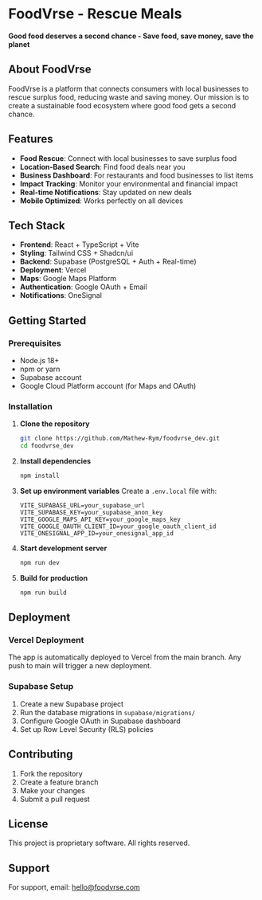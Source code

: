 # FoodVrse - Rescue Meals

**Good food deserves a second chance - Save food, save money, save the planet**

## About FoodVrse

FoodVrse is a platform that connects consumers with local businesses to rescue surplus food, reducing waste and saving money. Our mission is to create a sustainable food ecosystem where good food gets a second chance.

## Features

- **Food Rescue**: Connect with local businesses to save surplus food
- **Location-Based Search**: Find food deals near you
- **Business Dashboard**: For restaurants and food businesses to list items
- **Impact Tracking**: Monitor your environmental and financial impact
- **Real-time Notifications**: Stay updated on new deals
- **Mobile Optimized**: Works perfectly on all devices

## Tech Stack

- **Frontend**: React + TypeScript + Vite
- **Styling**: Tailwind CSS + Shadcn/ui
- **Backend**: Supabase (PostgreSQL + Auth + Real-time)
- **Deployment**: Vercel
- **Maps**: Google Maps Platform
- **Authentication**: Google OAuth + Email
- **Notifications**: OneSignal

## Getting Started

### Prerequisites

- Node.js 18+ 
- npm or yarn
- Supabase account
- Google Cloud Platform account (for Maps and OAuth)

### Installation

1. **Clone the repository**
   ```bash
   git clone https://github.com/Mathew-Rym/foodvrse_dev.git
   cd foodvrse_dev
   ```

2. **Install dependencies**
   ```bash
   npm install
   ```

3. **Set up environment variables**
   Create a `.env.local` file with:
   ```env
   VITE_SUPABASE_URL=your_supabase_url
   VITE_SUPABASE_KEY=your_supabase_anon_key
   VITE_GOOGLE_MAPS_API_KEY=your_google_maps_key
   VITE_GOOGLE_OAUTH_CLIENT_ID=your_google_oauth_client_id
   VITE_ONESIGNAL_APP_ID=your_onesignal_app_id
   ```

4. **Start development server**
   ```bash
   npm run dev
   ```

5. **Build for production**
   ```bash
   npm run build
   ```

## Deployment

### Vercel Deployment

The app is automatically deployed to Vercel from the main branch. Any push to main will trigger a new deployment.

### Supabase Setup

1. Create a new Supabase project
2. Run the database migrations in `supabase/migrations/`
3. Configure Google OAuth in Supabase dashboard
4. Set up Row Level Security (RLS) policies

## Contributing

1. Fork the repository
2. Create a feature branch
3. Make your changes
4. Submit a pull request

## License

This project is proprietary software. All rights reserved.

## Support

For support, email: hello@foodvrse.com
